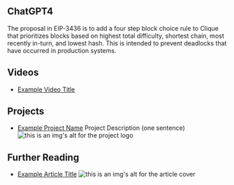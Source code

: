 ## ChatGPT4

The proposal in EIP-3436 is to add a four step block choice rule to Clique that prioritizes blocks based on highest total difficulty, shortest chain, most recently in-turn, and lowest hash. This is intended to prevent deadlocks that have occurred in production systems.

## Videos

- [Example Video Title](https://www.youtube.com/watch?v=TDGq4aeevgY)

## Projects

- [Example Project Name](https://xxxx.xxx/xxxxx) Project Description (one sentence) ![this is an img's alt for the project logo](https://xxxx.xxx/project-logo.xxx)

## Further Reading

- [Example Article Title](https://xxxx.xxx/xxxxx) ![this is an img's alt for the article cover](https://xxxx.xxx/article-cover.xxx)
